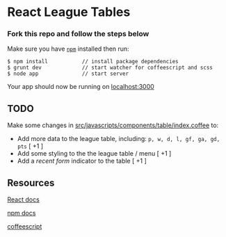 # React League Tables

### Fork this repo and follow the steps below

Make sure you have [`npm`](http://blog.npmjs.org/post/85484771375/how-to-install-npm) installed then run:

```
$ npm install           // install package dependencies
$ grunt dev             // start watcher for coffeescript and scss
$ node app              // start server
```


Your app should now be running on [localhost:3000](http://localhost:3000)

## TODO
Make some changes in [src/javascripts/components/table/index.coffee](https://github.com/samternent/frontend-coding-test/blob/master/src/javascripts/components/table/index.coffee) to:

+ Add more data to the league table, including: `p, w, d, l, gf, ga, gd, pts` [ +1 ]
+ Add some styling to the the league table / menu [ +1 ]
+ Add a *recent form* indicator to the table [ +1 ]


## Resources
[React docs](https://facebook.github.io/react/)

[npm docs](https://www.npmjs.com/)

[coffeescript](http://coffeescript.org/)
